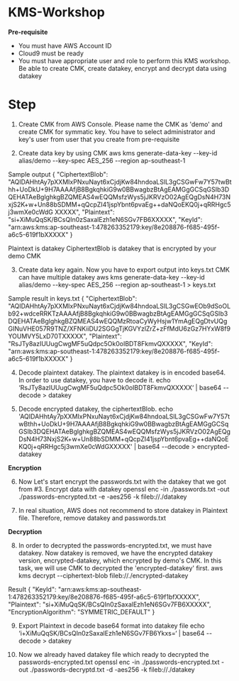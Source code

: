 # KMS-Workshop

<b>Pre-requisite</b>

- You must have AWS Account ID
- Cloud9 must be ready
- You must have appropriate user and role to perform this KMS workshop.  Be able to create CMK, create datakey, encrypt and decrypt data using datakey

Step
====
1. Create CMK from AWS Console.  Please name the CMK as 'demo' and create CMK for symmatic key.  You have to select administrator and key's user from user that you create from pre-requisite

2. Create data key by using CMK
aws kms generate-data-key --key-id alias/demo --key-spec AES_256 --region ap-southeast-1

Sample output
{
    "CiphertextBlob": "AQIDAHhtAy7pXXMIxPNxuNayt6xCjdjKw84hndoaLSlL3gCSGwFw7Y57twBthh+UoDkU+9H7AAAAfjB8BgkqhkiG9w0BBwagbzBtAgEAMGgGCSqGSIb3DQEHATAeBglghkgBZQMEAS4wEQQMsfzWys5jJKRVzO02AgEQgDsN4H73NxjS2K+w+Un88bSDMM+qQcpZI41jspYbnt6pvaEg++daNQoEKQ0j+qRRHgc5j3wmXe0cWdG
XXXXX",
    "Plaintext": "si+XiMuQqSK/BCsQIn0zSaxalEzh1eN6SGv7FB6XXXXX",
    "KeyId": "arn:aws:kms:ap-southeast-1:478263352179:key/8e208876-f685-495f-a6c5-619f1bXXXXX"
}

Plaintext is datakey
CiphertextBlob is datakey that is encrypted by your demo CMK

3. Create data key again.  Now you have to export output into keys.txt  CMK can have multiple datakey
aws kms generate-data-key --key-id alias/demo --key-spec AES_256 --region ap-southeast-1 > keys.txt

Sample result in keys.txt
{
    "CiphertextBlob": "AQIDAHhtAy7pXXMIxPNxuNayt6xCjdjKw84hndoaLSlL3gCSGwEOb9dSoOLb92+wdceRRKTzAAAAfjB8BgkqhkiG9w0BBwagbzBtAgEAMGgGCSqGSIb3DQEHATAeBglghkgBZQMEAS4wEQQMzRtoaCyWyHsjw1YmAgEQgDtvUQgGINuVHE057R9TNZ/XFNKiiDU2SGGgTjKGVYzlZrZ+zFfMdU6zGz7HYxW8f9YOUMVY5LxD70TXXXXX",
    "Plaintext": "RsJTy8azIUUugCwgMF5uQdpc5Ok0oIBDT8FkmvQXXXXX",
    "KeyId": "arn:aws:kms:ap-southeast-1:478263352179:key/8e208876-f685-495f-a6c5-619f1bXXXXX"
}

4. Decode plaintext datakey. The plaintext datakey is in encoded base64.  In order to use datakey, you have to decode it.
echo ‘RsJTy8azIUUugCwgMF5uQdpc5Ok0oIBDT8FkmvQXXXXX‘ | base64 --decode > datakey

5. Decode encrypted datakey, the ciphertextBlob.
echo 'AQIDAHhtAy7pXXMIxPNxuNayt6xCjdjKw84hndoaLSlL3gCSGwFw7Y57twBthh+UoDkU+9H7AAAAfjB8BgkqhkiG9w0BBwagbzBtAgEAMGgGCSqGSIb3DQEHATAeBglghkgBZQMEAS4wEQQMsfzWys5jJKRVzO02AgEQgDsN4H73NxjS2K+w+Un88bSDMM+qQcpZI41jspYbnt6pvaEg++daNQoEKQ0j+qRRHgc5j3wmXe0cWdGXXXXX' | base64 --decode > encrypted-datakey

<b>Encryption</B><br>

6. Now Let's start encrypt the passwords.txt with the datakey that we got from #3.  Encrypt data with datakey
openssl enc -in ./passwords.txt -out ./passwords-encrypted.txt -e -aes256 -k fileb://./datakey

7. In real situation, AWS does not recommend to store datakey in Plaintext file. Therefore, remove datakey and passwords.txt

<b>Decryption</B><br>

8. In order to decrypted the passwords-encrypted.txt, we must have datakey.  Now datakey is removed, we have the encrypted datakey version, encrypted-datakey, which encrypted by demo's CMK.   In this task, we will use CMK to decrypted the 'encrypted-datakey' first.
aws kms decrypt --ciphertext-blob fileb://./encrypted-datakey

Result
{
    "KeyId": "arn:aws:kms:ap-southeast-1:478263352179:key/8e208876-f685-495f-a6c5-619f1bfXXXXX",
    "Plaintext": "si+XiMuQqSK/BCsQIn0zSaxalEzh1eN6SGv7FB6XXXXX",
    "EncryptionAlgorithm": "SYMMETRIC_DEFAULT"
}

9. Export Plaintext in decode base64 format into datakey file
echo ‘i+XiMuQqSK/BCsQIn0zSaxalEzh1eN6SGv7FB6Ykxs=‘ | base64 --decode > datakey

10. Now we already haved datakey file which ready to decrypted the passwords-encrypted.txt
openssl enc -in ./passwords-encrypted.txt -out ./passwords-decryptd.txt -d -aes256 -k fileb://./datakey

